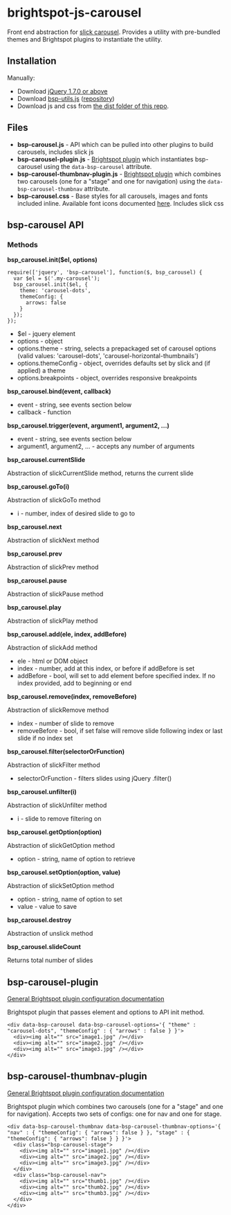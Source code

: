 # brightspot-js-carousel

Front end abstraction for [slick carousel](http://kenwheeler.github.io/slick/). Provides a utility with pre-bundled themes and Brightspot plugins to instantiate the utility.

## Installation

Manually:

*	Download [jQuery 1.7.0 or above](http://jquery.com/download/)
*	Download [bsp-utils.js](https://raw.githubusercontent.com/perfectsense/brightspot-js-utils/master/bsp-utils.js) ([repository](https://github.com/perfectsense/brightspot-js-utils))
*	Download js and css from [the dist folder of this repo](https://github.com/perfectsense/brightspot-js-carousel/tree/master/dist).

## Files

*	**bsp-carousel.js** - API which can be pulled into other plugins to build carousels, includes slick js
*	**bsp-carousel-plugin.js** - [Brightspot plugin]((https://github.com/perfectsense/brightspot-js-utils/blob/master/PLUGIN.md)) which instantiates bsp-carousel using the `data-bsp-carousel` attribute.
*	**bsp-carousel-thumbnav-plugin.js** - [Brightspot plugin]((https://github.com/perfectsense/brightspot-js-utils/blob/master/PLUGIN.md)) which combines two carousels (one for a "stage" and one for navigation) using the `data-bsp-carousel-thumbnav` attribute.
*	**bsp-carousel.css** - Base styles for all carousels, images and fonts included inline. Available font icons documented [here](https://github.com/perfectsense/brightspot-js-carousel/blob/master/src/fonts/usage.png). Includes slick css

## bsp-carousel API

### Methods

**bsp_carousel.init($el, options)**

    require(['jquery', 'bsp-carousel'], function($, bsp_carousel) {
      var $el = $('.my-carousel');
      bsp_carousel.init($el, {
        theme: 'carousel-dots',
        themeConfig: {
          arrows: false
        }
      });
    });

*   $el - jquery element
*   options - object
  * options.theme - string, selects a prepackaged set of carousel options (valid values: 'carousel-dots', 'carousel-horizontal-thumbnails')
  * options.themeConfig - object, overrides defaults set by slick and (if applied) a theme
  * options.breakpoints - object, overrides responsive breakpoints

**bsp_carousel.bind(event, callback)**

* event - string, see events section below
* callback - function

**bsp_carousel.trigger(event, argument1, argument2, ...)**

* event - string, see events section below
* argument1, argument2, ... - accepts any number of arguments

**bsp_carousel.currentSlide**

Abstraction of slickCurrentSlide method, returns the current slide

**bsp_carousel.goTo(i)**

Abstraction of slickGoTo method

* i - number, index of desired slide to go to
		
**bsp_carousel.next**

Abstraction of slickNext method

**bsp_carousel.prev**

Abstraction of slickPrev method

**bsp_carousel.pause**

Abstraction of slickPause method
		
**bsp_carousel.play**

Abstraction of slickPlay method

**bsp_carousel.add(ele, index, addBefore)**

Abstraction of slickAdd method

* ele - html or DOM object
* index - number, add at this index, or before if addBefore is set
* addBefore - bool, will set to add element before specified index. If no index provided, add to beginning or end
		
**bsp_carousel.remove(index, removeBefore)**

Abstraction of slickRemove method

* index - number of slide to remove
* removeBefore - bool, if set false will remove slide following index or last slide if no index set
		
**bsp_carousel.filter(selectorOrFunction)**

Abstraction of slickFilter method

* selectorOrFunction - filters slides using jQuery .filter()

**bsp_carousel.unfilter(i)**

Abstraction of slickUnfilter method

* i - slide to remove filtering on

**bsp_carousel.getOption(option)**

Abstraction of slickGetOption method

* option - string, name of option to retrieve

**bsp_carousel.setOption(option, value)**

Abstraction of slickSetOption method

* option - string, name of option to set
* value - value to save

**bsp_carousel.destroy**

Abstraction of unslick method

**bsp_carousel.slideCount**

Returns total number of slides

## bsp-carousel-plugin

[General Brightspot plugin configuration documentation](https://github.com/perfectsense/brightspot-js-utils/blob/master/PLUGIN.md)

Brightspot plugin that passes element and options to API init method. 

    <div data-bsp-carousel data-bsp-carousel-options='{ "theme" : "carousel-dots", "themeConfig" : { "arrows" : false } }'>
      <div><img alt="" src="image1.jpg" /></div>
      <div><img alt="" src="image2.jpg" /></div>
      <div><img alt="" src="image3.jpg" /></div>
    </div>

## bsp-carousel-thumbnav-plugin

[General Brightspot plugin configuration documentation](https://github.com/perfectsense/brightspot-js-utils/blob/master/PLUGIN.md)

Brightspot plugin which combines two carousels (one for a "stage" and one for navigation). Accepts two sets of configs: one for nav and one for stage.

    <div data-bsp-carousel-thumbnav data-bsp-carousel-thumbnav-options='{ "nav" : { "themeConfig": { "arrows": false } }, "stage" : { "themeConfig": { "arrows": false } } }'>
      <div class="bsp-carousel-stage">
        <div><img alt="" src="image1.jpg" /></div>
        <div><img alt="" src="image2.jpg" /></div>
        <div><img alt="" src="image3.jpg" /></div>
      </div>
      <div class="bsp-carousel-nav">
        <div><img alt="" src="thumb1.jpg" /></div>
        <div><img alt="" src="thumb2.jpg" /></div>
        <div><img alt="" src="thumb3.jpg" /></div>
      </div>
    </div>